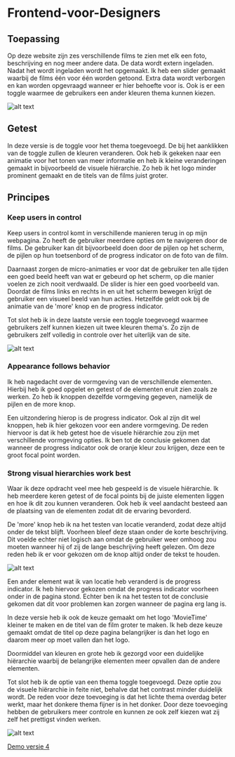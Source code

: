 # Frontend-voor-Designers

## Toepassing
Op deze website zijn zes verschillende films te zien met elk een foto, beschrijving en nog meer andere data. De data wordt extern ingeladen. Nadat het wordt ingeladen wordt het opgemaakt. Ik heb een slider gemaakt waarbij de films één voor één worden getoond. Extra data wordt verborgen en kan worden opgevraagd wanneer er hier behoefte voor is. Ook is er een toggle waarmee de gebruikers een ander kleuren thema kunnen kiezen.

![alt text](https://github.com/BrianJakobs/frontendvoordesigners/blob/master/opdracht3/v5/assets/images/scherm1.png "Licht Thema")

## Getest
In deze versie is de toggle voor het thema toegevoegd. De bij het aanklikken van de toggle zullen de kleuren veranderen. Ook heb ik gekeken naar een animatie voor het tonen van meer informatie en heb ik kleine veranderingen gemaakt in bijvoorbeeld de visuele hiërarchie. Zo heb ik het logo minder prominent gemaakt en de titels van de films juist groter.

## Principes
### Keep users in control
Keep users in control komt in verschillende manieren terug in op mijn webpagina. Zo heeft de gebruiker meerdere opties om te navigeren door de films. De gebruiker kan dit bijvoorbeeld doen door de pijlen op het scherm, de pijlen op hun toetsenbord of de progress indicator on de foto van de film.

Daarnaast zorgen de micro-animaties er voor dat de gebruiker ten alle tijden een goed beeld heeft van wat er gebeurd op het scherm, op die manier voelen ze zich nooit verdwaald. De slider is hier een goed voorbeeld van. Doordat de films links en rechts in en uit het scherm bewegen krijgt de gebruiker een visueel beeld van hun acties. Hetzelfde geldt ook bij de animatie van de 'more' knop en de progress indicator.

Tot slot heb ik in deze laatste versie een toggle toegevoegd waarmee gebruikers zelf kunnen kiezen uit twee kleuren thema's. Zo zijn de gebruikers zelf volledig in controle over het uiterlijk van de site.

![alt text](https://github.com/BrianJakobs/frontendvoordesigners/blob/master/opdracht3/v5/assets/images/scherm3.png "Donker Thema")

### Appearance follows behavior
Ik heb nagedacht over de vormgeving van de verschillende elementen. Hierbij heb ik goed opgelet en getest of de elementen eruit zien zoals ze werken. Zo heb ik knoppen dezelfde vormgeving gegeven, namelijk de pijlen en de more knop.

Een uitzondering hierop is de progress indicator. Ook al zijn dit wel knoppen, heb ik hier gekozen voor een andere vormgeving. De reden hiervoor is dat ik heb getest hoe de visuele hiërarchie zou zijn met verschillende vormgeving  opties. Ik ben tot de conclusie gekomen dat wanneer de progress indicator ook de oranje kleur zou krijgen, deze een te groot focal point worden. 

### Strong visual hierarchies work best
Waar ik deze opdracht veel mee heb gespeeld is de visuele hiërarchie. Ik heb meerdere keren getest of de focal points bij de juiste elementen liggen en hoe ik dit zou kunnen veranderen. Ook heb ik veel aandacht besteed aan de plaatsing  van de elementen zodat dit de ervaring bevorderd.

De 'more' knop heb ik na het testen van locatie veranderd, zodat deze altijd onder de tekst blijft. Voorheen bleef deze staan onder de korte beschrijving. Dit voelde echter niet logisch aan omdat de gebruiker weer omhoog zou moeten wanneer hij of zij de lange beschrijving heeft gelezen. Om deze reden heb ik er voor gekozen om de knop altijd onder de tekst te houden.

![alt text](https://github.com/BrianJakobs/frontendvoordesigners/blob/master/opdracht3/v5/assets/images/scherm2.png "Licht Thema meer info")

Een ander element wat ik van locatie heb veranderd is de progress indicator. Ik heb hiervoor gekozen omdat de progress indicator voorheen onder in de pagina stond. Echter ben ik na het testen  tot de conclusie gekomen dat dit voor problemen kan zorgen wanneer de pagina erg lang is.

In deze versie heb ik ook de keuze gemaakt om het logo 'MovieTime' kleiner te maken en de titel van de film groter te maken. Ik heb deze keuze gemaakt omdat de titel op deze pagina belangrijker is dan het logo en daarom meer op moet vallen dan het logo.

Doormiddel van kleuren en grote heb ik gezorgd voor een duidelijke hiërarchie waarbij de belangrijke elementen meer opvallen dan de andere elementen.

Tot slot heb ik de optie van een thema toggle toegevoegd. Deze optie zou de visuele hiërarchie in feite niet, behalve dat het contrast minder duidelijk wordt. De reden voor deze toevoeging is dat het lichte thema overdag beter werkt, maar het donkere thema fijner is in het donker. Door deze toevoeging hebben de gebruikers meer controle en kunnen ze ook zelf kiezen wat zij zelf het prettigst vinden werken.

![alt text](https://github.com/BrianJakobs/frontendvoordesigners/blob/master/opdracht3/v5/assets/images/scherm4.png "Donker Thema meer info")

[Demo versie 4](https://BrianJakobs.github.io/frontendvoordesigners/opdracht3/v4/)
